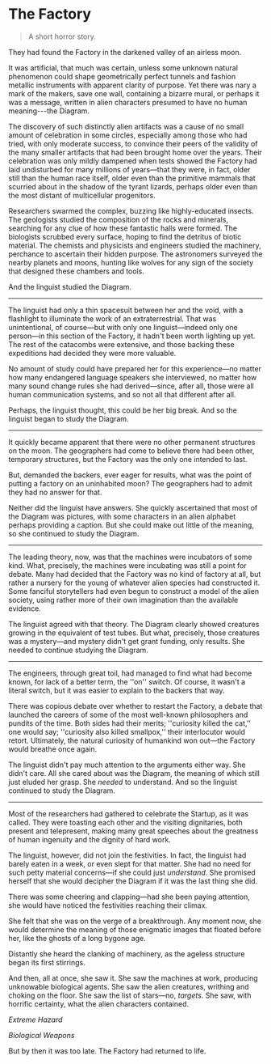 # The Factory

> A short horror story.

They had found the Factory in the darkened valley of an airless moon.

It was artificial, that much was certain, unless some unknown natural phenomenon could shape geometrically perfect tunnels and fashion metallic instruments with apparent clarity of purpose. Yet there was nary a mark of the makers, save one wall, containing a bizarre mural, or perhaps it was a message, written in alien characters presumed to have no human meaning---the Diagram.

The discovery of such distinctly alien artifacts was a cause of no small amount of celebration in some circles, especially among those who had tried, with only moderate success, to convince their peers of the validity of the many smaller artifacts that had been brought home over the years. Their celebration was only mildly dampened when tests showed the Factory had laid undisturbed for many millions of years—that they were, in fact, older still than the human race itself, older even than the primitive mammals that scurried about in the shadow of the tyrant lizards, perhaps older even than the most distant of multicellular progenitors.

Researchers swarmed the complex, buzzing like highly-educated insects. The geologists studied the composition of the rocks and minerals, searching for any clue of how these fantastic halls were formed. The biologists scrubbed every surface, hoping to find the detritus of biotic material. The chemists and physicists and engineers studied the machinery, perchance to ascertain their hidden purpose. The astronomers surveyed the nearby planets and moons, hunting like wolves for any sign of the society that designed these chambers and tools.

And the linguist studied the Diagram.

<hr class="solid" />

The linguist had only a thin spacesuit between her and the void, with a flashlight to illuminate the work of an extraterrestrial. That was unintentional, of course—but with only one linguist—indeed only one person—in this section of the Factory, it hadn't been worth lighting up yet. The rest of the catacombs were extensive, and those backing these expeditions had decided they were more valuable.

No amount of study could have prepared her for this experience—no matter how many endangered language speakers she interviewed, no matter how many sound change rules she had derived—since, after all, those were all human communication systems, and so not all that different after all.

Perhaps, the linguist thought, this could be her big break. And so the linguist began to study the Diagram.

<hr class="solid" />

It quickly became apparent that there were no other permanent structures on the moon. The geographers had come to believe there had been other, temporary structures, but the Factory was the only one intended to last.

But, demanded the backers, ever eager for results, what was the point of putting a factory on an uninhabited moon? The geographers had to admit they had no answer for that.

Neither did the linguist have answers. She quickly ascertained that most of the Diagram was pictures, with some characters in an alien alphabet perhaps providing a caption. But she could make out little of the meaning, so she continued to study the Diagram.

<hr class="solid" />

The leading theory, now, was that the machines were incubators of some kind. What, precisely, the machines were incubating was still a point for debate. Many had decided that the Factory was no kind of factory at all, but rather a nursery for the young of whatever alien species had constructed it. Some fanciful storytellers had even begun to construct a model of the alien society, using rather more of their own imagination than the available evidence.

The linguist agreed with that theory. The Diagram clearly showed creatures growing in the equivalent of test tubes. But what, precisely, those creatures was a mystery—and mystery didn't get grant funding, only results. She needed to continue studying the Diagram.

<hr class="solid" />

The engineers, through great toil, had managed to find what had become known, for lack of a better term, the ''on'' switch. Of course, it wasn't a literal switch, but it was easier to explain to the backers that way.

There was copious debate over whether to restart the Factory, a debate that launched the careers of some of the most well-known philosophers and pundits of the time. Both sides had their merits; ''curiosity killed the cat,'' one would say; ''curiosity also killed smallpox,'' their interlocutor would retort. Ultimately, the natural curiosity of humankind won out—the Factory would breathe once again.

The linguist didn't pay much attention to the arguments either way. She didn't care. All she cared about was the Diagram, the meaning of which still just eluded her grasp. She *needed* to understand. And so the linguist continued to study the Diagram.

<hr class="solid" />

Most of the researchers had gathered to celebrate the Startup, as it was called. They were toasting each other and the visiting dignitaries, both present and telepresent, making many great speeches about the greatness of human ingenuity and the dignity of hard work.

The linguist, however, did not join the festivities. In fact, the linguist had barely eaten in a week, or even slept for that matter. She had no need for such petty material concerns—if she could just *understand*. She promised herself that she would decipher the Diagram if it was the last thing she did.

There was some cheering and clapping—had she been paying attention, she would have noticed the festivities reaching their climax.

She felt that she was on the verge of a breakthrough. Any moment now, she would determine the meaning of those enigmatic images that floated before her, like the ghosts of a long bygone age.

Distantly she heard the clanking of machinery, as the ageless structure began its first stirrings.

And then, all at once, she saw it. She saw the machines at work, producing unknowable biological agents. She saw the alien creatures, writhing and choking on the floor. She saw the list of stars—no, *targets*. She saw, with horrific certainty, what the alien characters contained.

*Extreme Hazard*

*Biological Weapons*

But by then it was too late. The Factory had returned to life.
